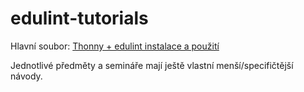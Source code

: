 # edulint-tutorials

Hlavní soubor: [Thonny + edulint instalace a použití](thonny-a-edulint.md)

Jednotlivé předměty a semináře mají ještě vlastní menší/specifičtější návody.
